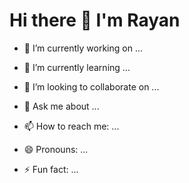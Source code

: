 # Hi there 👋 I'm Rayan

- 🔭 I’m currently working on ...
 
- 🌱 I’m currently learning ...

- 👯 I’m looking to collaborate on ...

- 💬 Ask me about ...

- 📫 How to reach me: ...

- 😄 Pronouns: ...

- ⚡ Fun fact: ...

